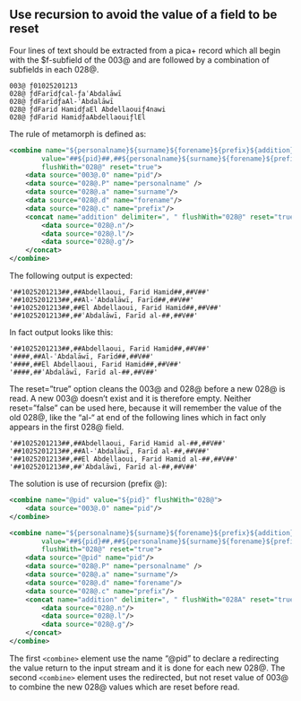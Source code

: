 ## Use recursion to avoid the value of a field to be reset

Four lines of text should be extracted from a pica+ record which all begin with the $f-subfield of the 003@  and are followed by a combination of subfields in each 028@.

    003@ ƒ01025201213  
    028@ ƒdFarīdƒcal-ƒaʿAbdalāwī  
    028@ ƒdFarīdƒaAl-ʿAbdalāwī  
    028@ ƒdFarid HamidƒaEl Abdellaouiƒ4nawi  
    028@ ƒdFarid HamidƒaAbdellaouiƒlEl  

The rule of metamorph is defined as:
```xml
<combine name="${personalname}${surname}${forename}${prefix}${addition}"
        value="##${pid}##,##${personalname}${surname}${forename}${prefix}${addition}##,##V##" 
        flushWith="028@" reset="true">  
    <data source="003@.0" name="pid"/>
    <data source="028@.P" name="personalname" />
    <data source="028@.a" name="surname"/>
    <data source="028@.d" name="forename"/>
    <data source="028@.c" name="prefix"/>
    <concat name="addition" delimiter=", " flushWith="028@" reset="true" prefix=" ">
        <data source="028@.n"/>
        <data source="028@.l"/>
        <data source="028@.g"/>
    </concat>
</combine>
```
The following output is expected:

    '##1025201213##,##Abdellaoui, Farid Hamid##,##V##'  
    '##1025201213##,##Al-ʿAbdalāwī, Farīd##,##V##'  
    '##1025201213##,##El Abdellaoui, Farid Hamid##,##V##'  
    '##1025201213##,##ʿAbdalāwī, Farīd al-##,##V##'  

In fact output looks like this:

    '##1025201213##,##Abdellaoui, Farid Hamid##,##V##'
    '####,##Al-ʿAbdalāwī, Farīd##,##V##'
    '####,##El Abdellaoui, Farid Hamid##,##V##'
    '####,##ʿAbdalāwī, Farīd al-##,##V##'

The reset=”true” option cleans the 003@ and 028@ before a new 028@ is read. A new 003@ doesn’t exist and it is therefore empty. Neither reset=”false” can be used here, because it will remember the value of the old 028@, like the “al-“ at end of the following lines which in fact only appears in the first 028@ field.

    '##1025201213##,##Abdellaoui, Farid Hamid al-##,##V##'
    '##1025201213##,##Al-ʿAbdalāwī, Farīd al-##,##V##'
    '##1025201213##,##El Abdellaoui, Farid Hamid al-##,##V##'
    '##1025201213##,##ʿAbdalāwī, Farīd al-##,##V##'

The solution is use of recursion (prefix @):
```xml
<combine name="@pid" value="${pid}" flushWith="028@">
    <data source="003@.0" name="pid"/>
</combine>

<combine name="${personalname}${surname}${forename}${prefix}${addition}"
        value="##${pid}##,##${personalname}${surname}${forename}${prefix}${addition}##,##V##"
        flushWith="028@" reset="true">  
    <data source="@pid" name="pid"/>  
    <data source="028@.P" name="personalname" />  
    <data source="028@.a" name="surname"/>  
    <data source="028@.d" name="forename"/>  
    <data source="028@.c" name="prefix"/>  
    <concat name="addition" delimiter=", " flushWith="028A" reset="true" prefix=" ">  
        <data source="028@.n"/>  
        <data source="028@.l"/>  
        <data source="028@.g"/>  
    </concat>  
</combine>  
```

The first `<combine>` element use the name “@pid” to declare a redirecting the value return to the input stream and it is done for each new 028@. The second `<combine>` element uses the redirected, but not reset value of 003@ to combine the new 028@ values which are reset before read.